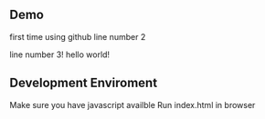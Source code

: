 ## Demo
first time using github
line number 2

line number 3!
hello world!
## Development Enviroment 
Make sure you have javascript availble
Run index.html in browser


